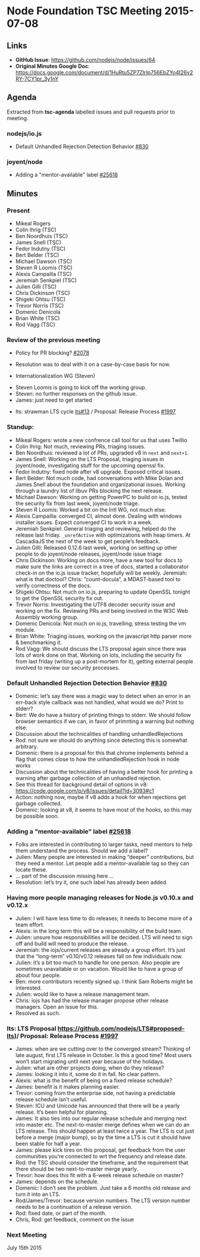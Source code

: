 # Node Foundation TSC Meeting 2015-07-08

## Links

* **GitHub Issue**: https://github.com/nodejs/node/issues/64
* **Original Minutes Google Doc**: https://docs.google.com/document/d/1HuRtu5ZP7ZlrIp756EbZYo4I26v2RY-7CY1pr_3y1nY

## Agenda

Extracted from **tsc-agenda** labelled issues and pull requests prior to meeting.

### nodejs/io.js

* Default Unhandled Rejection Detection Behavior [#830](https://github.com/nodejs/io.js/issues/830)

### joyent/node

* Adding a "mentor-available" label [#25618](https://github.com/joyent/node/issues/25618)

## Minutes


### Present

* Mikeal Rogers
* Colin Ihrig (TSC)
* Ben Noordhuis (TSC)
* James Snell (TSC)
* Fedor Indutny (TSC)
* Bert Belder (TSC)
* Michael Dawson (TSC)
* Steven R Loomis (TSC)
* Alexis Campailla (TSC)
* Jeremiah Senkpiel (TSC)
* Julien Gilli (TSC)
* Chris Dickinson (TSC)
* Shigeki Ohtsu (TSC)
* Trevor Norris (TSC)
* Domenic Denicola
* Brian White (TSC)
* Rod Vagg (TSC)

### Review of the previous meeting

* Policy for PR blocking? [#2078](https://github.com/nodejs/io.js/issues/2078)
 - Resolution was to deal with it on a case-by-case basis for now.

* Internationalization WG (Steven)
 - Steven Loomis is going to kick off the working group.
 - Steven: no further responses on the github issue.
 - James: just need to get started

* lts: strawman LTS cycle [lts#13](https://github.com/nodejs/LTS/pull/13) / Proposal: Release Process [#1997](https://github.com/nodejs/io.js/issues/1997)


### Standup:

* Mikeal Rogers: wrote a new confrence call tool for us that uses Twillio
* Colin Ihrig: Not much, reviewing PRs, triaging issues.
* Ben Noordhuis: reviewed a lot of PRs, upgraded v8 in `next` and `next+1`.
* James Snell: Working on the LTS Proposal, triaging issues in joyent/node, investigating stuff for the upcoming openssl fix.
* Fedor Indutny: fixed node after v8 upgrade. Exposed critical issues.
* Bert Belder: Not much code, had conversations with Mike Dolan and James Snell about the foundation and organizational issues. Working through a laundry list of libuv PRs blocking the next release.
* Michael Dawson: Working on getting PowerPC to build on io.js, tested the security fix from last week, joyent/node triage.
* Steven R Loomis: Worked a bit on the Intl WG, not much else.
* Alexis Campailla: converged CI, almost done. Dealing with windows installer issues. Expect converged CI to work in a week.
* Jeremiah Senkpiel: General triaging and reviewing, helped do the release last friday. `_unrefActive` with optimizations with heap timers. At CascadiaJS the next of the week to get people’s feedback.
* Julien Gilli: Released 0.12.6 last week, working on setting up other people to do joyent/node releases, joyent/node issue triage
* Chris Dickinson: Working on docs more, have a new tool for docs to make sure the links are correct in a tree of docs, started a collaborator check-in on the io.js issue tracker, hopefully will be weekly.
Jeremiah: what is that doctool? 
Chris: “count-docula”, a MDAST-based tool to verify correctness of the docs.
* Shigeki Ohtsu: Not much on io.js, preparing to update OpenSSL tonight to get the OpenSSL security fix out.
* Trevor Norris: Investigating the UTF8 decoder security issue and working on the fix. Reviewing PRs and being involved in the W3C Web Assembly working group.
* Domenic Denicola: Not much on io.js, travelling, stress testing the vm module.
* Brian White: Triaging issues, working on the javascript http parser more & benchmarking it.
* Rod Vagg: We should discuss the LTS proposal again since there was lots of work done on that. Working on lots, including the security fix from last friday (writing up a post-mortem for it), getting external people involved to review our security processes.

### Default Unhandled Rejection Detection Behavior [#830](https://github.com/nodejs/io.js/issues/830)

* Domenic: let’s say there was a magic way to detect when an error in an err-back style callback was not handled, what would we do? Print to stderr?
* Bert: We do have a history of printing things to stderr. We should follow browser semantics if we can, in favor of primnting a warning but nothing else.
* Discussion about the technicalities of handling unhandledRejections
* Rod: not sure we should do anything since detecting this is somewhat arbitrary.
* Domenic: there is a proposal for this that chrome implements behind a flag that comes close to how the unhandledRejection hook in node works
* Discussion about the technicalities of having a better hook for printing a warning after garbage collection of an unhandled rejection.
* See this thread for background detail of options in v8: https://code.google.com/p/v8/issues/detail?id=3093#c1
* Action: nothing now, maybe if v8 adds a hook for when rejections get garbage collected.
* Domenic: looking at v8, it seems to have most of the hooks, so this may be possible soon.

### Adding a "mentor-available" label [#25618](https://github.com/joyent/node/issues/25618)

* Folks are interested in contributing to larger tasks, need mentors to help them understand the process. Should we add a label?
* Julien: Many people are interested in making “deeper” contributions, but they need a mentor. Let people add a mentor-available tag so they can locate these.
* … part of the discussion missing here ...
* Resolution: let’s try it, one such label has already been added.

### Having more people managing releases for Node.js v0.10.x and v0.12.x

* Julien: I will have less time to do releases; it needs to become more of a team effort.
* Alexis: in the long term this will be a responsibility of the build team.
* Julien: unsure how responsibilities will be decided. LTS will need to sign off and build will need to produce the release.
* Jeremiah: the iojs/current releases are already a group effort. It’s just that the “long-term” v0.10/v0.12 releases fall on few individuals now.
* Julien: it’s a bit too much to handle for one person. Also people are sometimes unavailable or on vacation. Would like to have a group of about four people.
* Ben: more contributors recently signed up. I think Sam Roberts might be interested.
* Julien: would like to have a release management team.
* Chris: iojs has had the release manager propose other release managers. Open an issue for this.
* Resolved as such.

### lts: LTS Proposal https://github.com/nodejs/LTS#proposed-lts)/ Proposal: Release Process [#1997](https://github.com/nodejs/io.js/issues/1997)

* James: when are we cutting over to the converged stream? Thinking of late august, first LTS release in October. Is this a good time? Most users won’t start migrating until next year because of the holidays.
* Julien: what are other projects doing, when do they release?
* James: looking it into it, some do it in fall. No clear pattern.
* Alexis: what is the benefit of being on a fixed release schedule?
* James: benefit is it makes planning easier.
* Trevor: coming from the enterprise side, not having a predictable release schedule isn’t useful.
* Steven: ICU and Unicode has announced that there will be a yearly release. It’s been helpful for planning.
* James: It also ties into our regular release schedule and merging next into master etc. The next-to-master merge defines when we can do an LTS release. This should happen at least twice a year. The LTS is cut just before a merge (major bump), so by the time a LTS is cut it should have been stable for half a year.
* James: please kick tires on this proposal, get feedback from the user communities you’re connected to wrt the frequency and release date.
* Rod: the TSC should consider the timeframe, and the requirement that there should be two next-to-master merge yearly.
* Trevor: how does this fit with a 6-week release schedule on master?
* James: depends on the schedule.
* Domenic: I don’t see the problem. Just take a 6 months old release and turn it into an LTS.
* Rod/James/Trevor: because version numbers. The LTS version number needs to be a continuation of a release version.
* Rod: fixed date, or part of the month.
* Chris, Rod: get feedback, comment on the issue 

### Next Meeting

July 15th 2015
